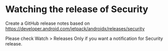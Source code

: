 # Watching the release of Security

Create a GitHub release notes based on https://developer.android.com/jetpack/androidx/releases/security

Please check Watch > Releases Only if you want a notification for Security release.
